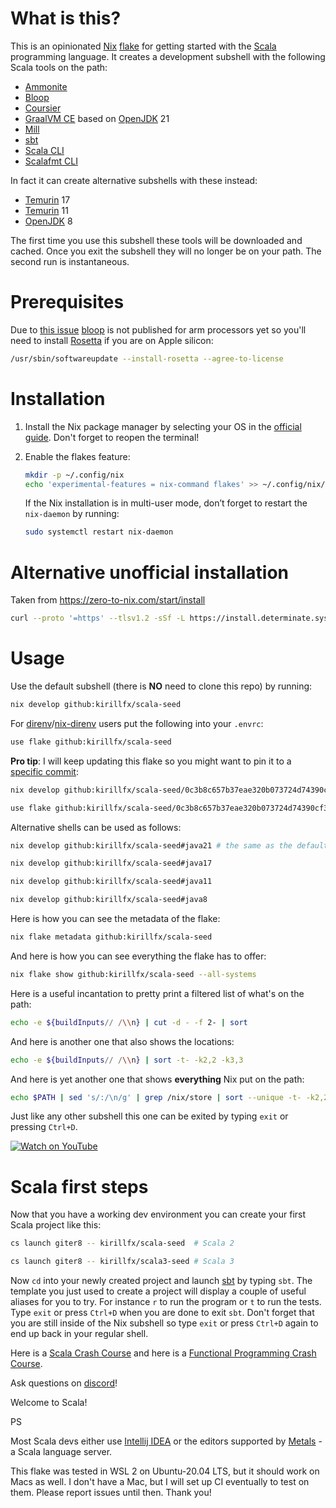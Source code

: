 # What is this?
This is an opinionated [Nix](https://nixos.org/) [flake](https://nixos.wiki/wiki/Flakes) for getting started with the [Scala](https://scala-lang.org/) programming language. It creates a development subshell with the following Scala tools on the path:

* [Ammonite](https://ammonite.io/)
* [Bloop](https://scalacenter.github.io/bloop/)
* [Coursier](https://get-coursier.io/)
* [GraalVM CE](https://www.graalvm.org/) based on [OpenJDK](https://openjdk.org/) 21
* [Mill](https://com-lihaoyi.github.io/mill/mill/Intro_to_Mill.html)
* [sbt](https://www.scala-sbt.org/)
* [Scala CLI](https://scala-cli.virtuslab.org/)
* [Scalafmt CLI](https://scalameta.org/scalafmt/)

In fact it can create alternative subshells with these instead:
* [Temurin](https://adoptium.net/temurin/releases/) 17
* [Temurin](https://adoptium.net/temurin/releases/) 11
* [OpenJDK](https://openjdk.org/) 8

The first time you use this subshell these tools will be downloaded and cached. Once you exit the subshell they will no longer be on your path. The second run is instantaneous.

# Prerequisites
Due to [this issue](https://github.com/scalacenter/bloop/issues/1467) [bloop](https://scalacenter.github.io/bloop/) is not published for arm processors yet so you'll need to install [Rosetta](https://support.apple.com/en-us/HT211861) if you are on Apple silicon:
```bash
/usr/sbin/softwareupdate --install-rosetta --agree-to-license
```

# Installation
1. Install the Nix package manager by selecting your OS in the [official guide](https://nixos.org/download.html). Don't forget to reopen the terminal!

1. Enable the flakes feature:

    ```bash
    mkdir -p ~/.config/nix
    echo 'experimental-features = nix-command flakes' >> ~/.config/nix/nix.conf
    ```
    If the Nix installation is in multi-user mode, don’t forget to restart the `nix-daemon` by running:
    ```bash
    sudo systemctl restart nix-daemon
    ```
# Alternative unofficial installation
Taken from https://zero-to-nix.com/start/install
```bash
curl --proto '=https' --tlsv1.2 -sSf -L https://install.determinate.systems/nix | sh -s -- install
```

# Usage
Use the default subshell (there is **NO** need to clone this repo) by running:
```bash
nix develop github:kirillfx/scala-seed
```
For [direnv](https://direnv.net/)/[nix-direnv](https://github.com/nix-community/nix-direnv) users put the following into your `.envrc`:
```bash
use flake github:kirillfx/scala-seed
```
**Pro tip**: I will keep updating this flake so you might want to pin it to a [specific commit](https://github.com/kirillfx/scala-seed/commits/main):
```bash
nix develop github:kirillfx/scala-seed/0c3b8c657b37eae320b073724d74390cf3162edf
```
```bash
use flake github:kirillfx/scala-seed/0c3b8c657b37eae320b073724d74390cf3162edf
```
Alternative shells can be used as follows:
```bash
nix develop github:kirillfx/scala-seed#java21 # the same as the default
```
```bash
nix develop github:kirillfx/scala-seed#java17
```
```bash
nix develop github:kirillfx/scala-seed#java11
```
```bash
nix develop github:kirillfx/scala-seed#java8
```
Here is how you can see the metadata of the flake:
```bash
nix flake metadata github:kirillfx/scala-seed
```
And here is how you can see everything the flake has to offer:
```bash
nix flake show github:kirillfx/scala-seed --all-systems
```
Here is a useful incantation to pretty print a filtered list of what's on the path:
```bash
echo -e ${buildInputs// /\\n} | cut -d - -f 2- | sort
```
And here is another one that also shows the locations:
```bash
echo -e ${buildInputs// /\\n} | sort -t- -k2,2 -k3,3
```
And here is yet another one that shows **everything** Nix put on the path:
```bash
echo $PATH | sed 's/:/\n/g' | grep /nix/store | sort --unique -t- -k2,2 -k3,3
```
Just like any other subshell this one can be exited by typing `exit` or pressing `Ctrl+D`.

[![Watch on YouTube](resources/thumbnail_youtube.jpg)](https://youtu.be/HnoP7JZn2MQ "Watch a Demo on YouTube!")

# Scala first steps
Now that you have a working dev environment you can create your first Scala project like this:

```bash
cs launch giter8 -- kirillfx/scala-seed  # Scala 2
```
```bash
cs launch giter8 -- kirillfx/scala3-seed # Scala 3
```
Now `cd` into your newly created project and launch [sbt](https://www.scala-sbt.org/) by typing `sbt`. The template you just used to create a project will display a couple of useful aliases for you to try. For instance `r` to run the program or `t` to run the tests. Type `exit` or press `Ctrl+D` when you are done to exit `sbt`. Don't forget that you are still inside of the Nix subshell so type `exit` or press `Ctrl+D` again to end up back in your regular shell.

Here is a [Scala Crash Course](https://www.youtube.com/watch?v=-xRfJcwhy7A) and here is a [Functional Programming Crash Course](https://www.youtube.com/watch?v=XXkYBncbz0c).

Ask questions on [discord](http://discord.kirillfx.com)!

Welcome to Scala!

PS

Most Scala devs either use [Intellij IDEA](https://www.jetbrains.com/help/idea/discover-intellij-idea-for-scala.html) or the editors supported by [Metals](https://scalameta.org/metals/) - a Scala language server.

This flake was tested in WSL 2 on Ubuntu-20.04 LTS, but it should work on Macs as well. I don't have a Mac, but I will set up CI eventually to test on them. Please report issues until then. Thank you!
